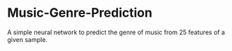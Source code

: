# Music-Genre-Prediction
A simple neural network to predict the genre of music from 25 features of a given sample.
